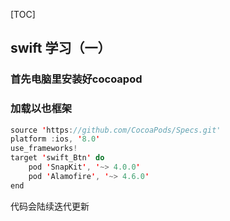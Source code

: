 [TOC]

## swift 学习（一）
### 首先电脑里安装好cocoapod
### 加载以也框架
```swift
source 'https://github.com/CocoaPods/Specs.git'
platform :ios, '8.0'
use_frameworks!
target 'swift_Btn' do
    pod 'SnapKit', '~> 4.0.0'
    pod 'Alamofire', '~> 4.6.0'
end
```
代码会陆续迭代更新


